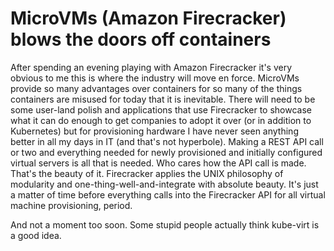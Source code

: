# MicroVMs (Amazon Firecracker) blows the doors off containers

After spending an evening playing with Amazon Firecracker it's very obvious to me this is where the industry will move en force. MicroVMs provide so many advantages over containers for so many of the things containers are misused for today that it is inevitable. There will need to be some user-land polish and applications that use Firecracker to showcase what it can do enough to get companies to adopt it over (or in addition to Kubernetes) but for provisioning hardware I have never seen anything better in all my days in IT (and that's not hyperbole). Making a REST API call or two and everything needed for newly provisioned and initially configured virtual servers is all that is needed. Who cares how the API call is made. That's the beauty of it. Firecracker applies the UNIX philosophy of modularity and one-thing-well-and-integrate with absolute beauty. It's just a matter of time before everything calls into the Firecracker API for all virtual machine provisioning, period.

And not a moment too soon. Some stupid people actually think kube-virt is a good idea.
